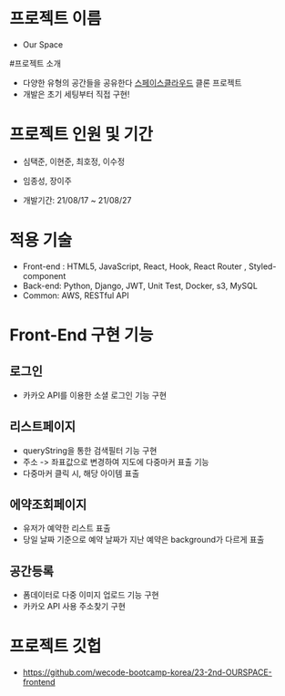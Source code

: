 # 프로젝트 이름
- Our Space

#프로젝트 소개
- 다양한 유형의 공간들을 공유한다 [스페이스클라우드](https://www.spacecloud.kr/) 클론 프로젝트
- 개발은 초기 세팅부터 직접 구현!

# 프로젝트 인원 및 기간
- <Front-end> 심택준, 이현준, 최호정, 이수정
  
- <Back-end> 임종성, 장이주

- 개발기간: 21/08/17 ~ 21/08/27

# 적용 기술
  
- Front-end : HTML5, JavaScript, React, Hook, React Router , Styled-component
- Back-end: Python, Django, JWT, Unit Test, Docker, s3, MySQL
- Common: AWS, RESTful API
  
# Front-End 구현 기능
  
## 로그인 
- 카카오 API를 이용한 소셜 로그인 기능 구현
  
## 리스트페이지
- queryString을 통한 검색필터 기능 구현
- 주소 -> 좌표값으로 변경하여 지도에 다중마커 표출 기능
- 다중마커 클릭 시, 해당 아이템 표출
  
## 에약조회페이지
- 유저가 예약한 리스트 표출
- 당일 날짜 기준으로 예약 날짜가 지난 예약은 background가 다르게 표출
  
## 공간등록
- 폼데이터로 다중 이미지 업로드 기능 구현
- 카카오 API 사용 주소찾기 구현

  
# 프로젝트 깃헙
- https://github.com/wecode-bootcamp-korea/23-2nd-OURSPACE-frontend

